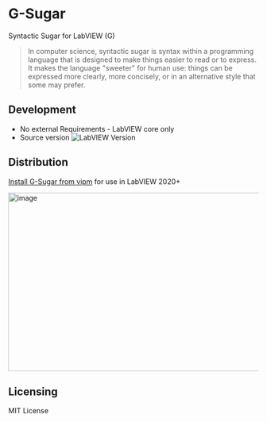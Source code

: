 # G-Sugar

Syntactic Sugar for LabVIEW (G)

> In computer science, syntactic sugar is syntax within a programming language that is designed to make things easier to read or to express. It makes the language "sweeter" for human use: things can be expressed more clearly, more concisely, or in an alternative style that some may prefer.

## Development

* No external Requirements - LabVIEW core only
* Source version
![LabVIEW Version](https://img.shields.io/badge/LabVIEW-2020%2032-%23E37725.svg?)

## Distribution
[Install G-Sugar from vipm](https://www.vipm.io/package/hunter_smith_lib_g_sugar/) for use in LabVIEW 2020+

<img width="532" height="360" alt="image" src="https://github.com/user-attachments/assets/f52db511-bfe9-41bf-b219-27e85a395422" />


## Licensing

MIT License
